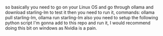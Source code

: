 so basically you need to go on your Linux OS and go through ollama and download starling-lm to test it
then you need to run it, 
commands: ollama pull starling-lm, ollama run starling-lm
also you need to setup the following python script I'm gonna add to this repo and run it, I would recommend doing this bit on windows as Nvidia is a pain.
